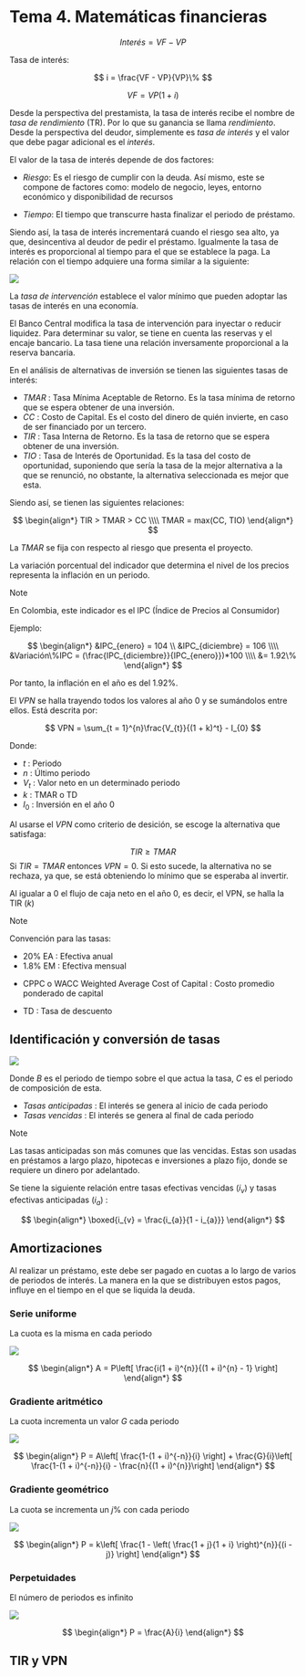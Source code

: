 # Tema 4. Matemáticas financieras

$$
	Interés = VF - VP
$$

Tasa de interés:

$$
	i = \frac{VF - VP}{VP}\%
$$


$$
	VF = VP(1 + i)
$$


Desde la perspectiva del prestamista, la tasa de interés recibe el nombre de _tasa de rendimiento_ (TR). Por lo que su ganancia se llama _rendimiento_.
Desde la perspectiva del deudor, simplemente es _tasa de interés_ y el valor que debe pagar adicional es el _interés_.

El valor de la tasa de interés depende de dos factores:
- _Riesgo_: Es el riesgo de cumplir con la deuda.
Así mismo, este se compone de factores como: modelo de negocio, leyes, entorno económico y disponibilidad de recursos

- _Tiempo_: El tiempo que transcurre hasta finalizar el periodo de préstamo.


Siendo así, la tasa de interés incrementará cuando el riesgo sea alto, ya que, desincentiva al deudor de pedir el préstamo. Igualmente la tasa de interés es proporcional al tiempo para el que se establece la paga. La relación con el tiempo adquiere una forma similar a la siguiente:

![](attachments/Pasted%20image%2020230224174754.png)

La _tasa de intervención_ establece el valor mínimo que pueden adoptar las tasas de interés en una economía.

El Banco Central modifica la tasa de intervención para inyectar o reducir liquidez.
Para determinar su valor, se tiene en cuenta las reservas y el encaje bancario.
La tasa tiene una relación inversamente proporcional a la reserva bancaria.


En el análisis de alternativas de inversión se tienen las siguientes tasas de interés:

- _TMAR_ : Tasa Mínima Aceptable de Retorno. Es la tasa mínima de retorno que se espera obtener de una inversión.
- _CC_ : Costo de Capital. Es el costo del dinero de quién invierte, en caso de ser financiado por un tercero.
- _TIR_ : Tasa Interna de Retorno. Es la tasa de retorno que se espera obtener de una inversión.
- _TIO_ : Tasa de Interés de Oportunidad. Es la tasa del costo de oportunidad, suponiendo que sería la tasa de la mejor alternativa a la que se renunció, no obstante, la alternativa seleccionada es mejor que esta.

Siendo así, se tienen las siguientes relaciones:

$$
\begin{align*}
	TIR > TMAR > CC \\\\
	TMAR = max(CC, TIO)
\end{align*}
$$

La $TMAR$ se fija con respecto al riesgo que presenta el proyecto.


La variación porcentual del indicador que determina el nivel de los precios representa la inflación en un periodo.

>[!Note]
>En Colombia, este indicador es el IPC (Índice de Precios al Consumidor)

Ejemplo:

$$
\begin{align*}
	&IPC_{enero} = 104 \\
	&IPC_{diciembre} = 106 \\\\
	&Variación\%IPC = (\frac{IPC_{diciembre}}{IPC_{enero}})*100 \\\\
	&= 1.92\%
\end{align*}
$$

Por tanto, la inflación en el año es del $1.92\%$.



El $VPN$ se halla trayendo todos los valores al año 0 y se sumándolos entre ellos.
Está descrita por:

$$
	VPN = \sum_{t = 1}^{n}\frac{V_{t}}{(1 + k)^t} - I_{0}
$$

Donde:
- $t$ : Periodo
- $n$ : Último periodo
- $V_{t}$ : Valor neto en un determinado periodo
- $k$ : TMAR o TD
- $I_{0}$ : Inversión en el año 0

Al usarse el $VPN$ como criterio de desición, se escoge la alternativa que satisfaga:

$$
	TIR \geq TMAR
$$
Si $TIR = TMAR$ entonces $VPN = 0$.
Si esto sucede, la alternativa no se rechaza, ya que, se está obteniendo lo mínimo que se esperaba al invertir.


Al igualar a 0 el flujo de caja neto en el año 0, es decir, el VPN, se halla la TIR ($k$)

>[!Note]
>Convención para las tasas:
>- $20\%$ EA : Efectiva anual
>- $1.8\%$ EM : Efectiva mensual


- CPPC o WACC Weighted Average Cost of Capital : Costo promedio ponderado de capital

- TD :  Tasa de descuento





## Identificación y conversión de tasas

![](attachments/Pasted%20image%2020230321150833.png)

Donde $B$ es el periodo de tiempo sobre el que actua la tasa, $C$ es el periodo de composición de esta.


- _Tasas anticipadas_ : El interés se genera al inicio de cada periodo
- _Tasas vencidas_ : El interés se genera al final de cada periodo

>[!Note]
>Las tasas anticipadas son más comunes que las vencidas.
>Estas son usadas en préstamos a largo plazo, hipotecas e inversiones a plazo fijo, donde se requiere un dinero por adelantado.

Se tiene la siguiente relación entre tasas efectivas vencidas ($i_{v}$) y tasas efectivas anticipadas ($i_{a}$) :

$$
\begin{align*}
	\boxed{i_{v} = \frac{i_{a}}{1 - i_{a}}}
\end{align*}
$$


## Amortizaciones

Al realizar un préstamo, este debe ser pagado en cuotas a lo largo de varios de periodos de interés. La manera en la que se distribuyen estos pagos, influye en el tiempo en el que se liquida la deuda.

### Serie uniforme

La cuota es la misma en cada periodo

![](attachments/Pasted%20image%2020230322184630.png)

$$
\begin{align*}
	A = P\left[ \frac{i(1 + i)^{n}}{(1 + i)^{n} - 1} \right]
\end{align*}
$$


### Gradiente aritmético

La cuota incrementa un valor $G$ cada periodo

![](attachments/Pasted%20image%2020230322192716.png)

$$
\begin{align*}
	P = A\left[ \frac{1-(1 + i)^{-n}}{i} \right] + \frac{G}{i}\left[ \frac{1-(1 + i)^{-n}}{i} - \frac{n}{(1 + i)^{n}}\right]
\end{align*}
$$


### Gradiente geométrico

La cuota se incrementa un $j\%$ con cada periodo

![](attachments/Pasted%20image%2020230322193332.png)

$$
\begin{align*}
	P = k\left[ \frac{1 - \left( \frac{1 + j}{1 + i} \right)^{n}}{(i - j)} \right]
\end{align*}
$$


### Perpetuidades

El número de periodos es infinito

![](attachments/Pasted%20image%2020230322193804.png)

$$
\begin{align*}
	P = \frac{A}{i}
\end{align*}
$$


## TIR y VPN

